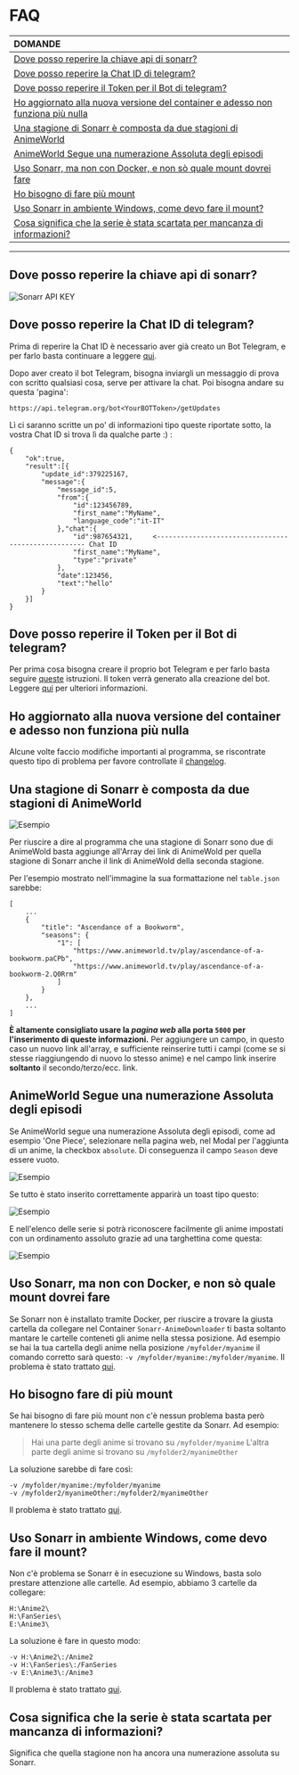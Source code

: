 ﻿# FAQ


|DOMANDE|
|:---|
|[Dove posso reperire la chiave api di sonarr?](#dove-posso-reperire-la-chiave-api-di-sonarr)|
|[Dove posso reperire la Chat ID di telegram?](#dove-posso-reperire-la-chat-id-di-telegram)|
|[Dove posso reperire il Token per il Bot di telegram?](#dove-posso-reperire-il-token-per-il-bot-di-telegram)|
|[Ho aggiornato alla nuova versione del container e adesso non funziona più nulla](#dove-posso-reperire-il-token-per-il-bot-di-telegram)|
|[Una stagione di Sonarr è composta da due stagioni di AnimeWorld](#una-stagione-di-sonarr-è-composta-da-due-stagioni-di-animeworld)|
|[AnimeWorld Segue una numerazione Assoluta degli episodi](#animeworld-segue-una-numerazione-assoluta-degli-episodi)|
|[Uso Sonarr, ma non con Docker, e non sò quale mount dovrei fare](#uso-sonarr-ma-non-con-docker-e-non-sò-quale-mount-dovrei-fare)|
|[Ho bisogno di fare più mount](#ho-bisogno-fare-di-più-mount)|
|[Uso Sonarr in ambiente Windows, come devo fare il mount?](#uso-sonarr-in-ambiente-windows-come-devo-fare-il-mount)|
|[Cosa significa che la serie è stata scartata per mancanza di informazioni?](#cosa-significa-che-la-serie-è-stata-scartata-per-mancanza-di-informazioni)|
---

## Dove posso reperire la chiave api di sonarr?
![Sonarr API KEY](/documentation/images/Sonarr_ApiKey.png)

## Dove posso reperire la Chat ID di telegram?
Prima di reperire la Chat ID è necessario aver già creato un Bot Telegram, e per farlo basta continuare a leggere [qui](#dove-posso-reperire-il-token-per-il-bot-di-telegram).

Dopo aver creato il bot Telegram, bisogna inviargli un messaggio di prova con scritto qualsiasi cosa, serve per attivare la chat.
Poi bisogna andare su questa 'pagina':
```
https://api.telegram.org/bot<YourBOTToken>/getUpdates
```
Lì ci saranno scritte un po' di informazioni tipo queste riportate sotto, la vostra Chat ID si trova lì da qualche parte :) :
```
{
    "ok":true,
    "result":[{
        "update_id":379225167,
        "message":{
            "message_id":5,
            "from":{
                "id":123456789,
                "first_name":"MyName",
                "language_code":"it-IT"
            },"chat":{
                "id":987654321,     <---------------------------------------------------- Chat ID
                "first_name":"MyName",
                "type":"private"
            },
            "date":123456,
            "text":"hello"
        }
    }]
}
```

## Dove posso reperire il Token per il Bot di telegram?
Per prima cosa bisogna creare il proprio bot Telegram e per farlo basta seguire [queste](https://core.telegram.org/bots#3-how-do-i-create-a-bot) istruzioni.
Il token verrà generato alla creazione del bot. Leggere [qui](https://core.telegram.org/bots#6-botfather) per ulteriori informazioni.

## Ho aggiornato alla nuova versione del container e adesso non funziona più nulla
Alcune volte faccio modifiche importanti al programma, se riscontrate questo tipo di problema per favore controllate il [changelog](../../releases).

## Una stagione di Sonarr è composta da due stagioni di AnimeWorld
![Esempio](/documentation/images/AnimeWold_2serie.png)

Per riuscire a dire al programma che una stagione di Sonarr sono due di AnimeWold basta aggiunge all'Array dei link di AnimeWold per quella stagione di Sonarr anche il link di AnimeWold della seconda stagione.

Per l'esempio mostrato nell'immagine la sua formattazione nel `table.json` sarebbe:
```
[    
    ...
    {
        "title": "Ascendance of a Bookworm",
        "seasons": {
            "1": [
                "https://www.animeworld.tv/play/ascendance-of-a-bookworm.paCPb",
                "https://www.animeworld.tv/play/ascendance-of-a-bookworm-2.Q0Rrm"
            ]
        }
    },
    ...
]
```

**È altamente consigliato usare la _pagina web_ alla porta `5000` per l'inserimento di queste informazioni.**
Per aggiungere un campo, in questo caso un nuovo link all'array, e sufficiente reinserire tutti i campi (come se si stesse riaggiungendo di nuovo lo stesso anime) e nel campo link inserire **soltanto** il secondo/terzo/ecc. link.

## AnimeWorld Segue una numerazione Assoluta degli episodi 
Se AnimeWorld segue una numerazione Assoluta degli episodi, come ad esempio 'One Piece', selezionare nella pagina web, nel Modal per l'aggiunta di un anime, la checkbox `absolute`. Di conseguenza il campo `Season` deve essere vuoto.


![Esempio](/documentation/images/AbsoluteCheckbox.png)

Se tutto è stato inserito correttamente apparirà un toast tipo questo:


![Esempio](/documentation/images/Toast.png)

E nell'elenco delle serie si potrà riconoscere facilmente gli anime impostati con un ordinamento assoluto grazie ad una targhettina come questa:


![Esempio](/documentation/images/SeasonAbsolute.png)

## Uso Sonarr, ma non con Docker, e non sò quale mount dovrei fare
Se Sonarr non è installato tramite Docker, per riuscire a trovare la giusta cartella da collegare nel Container `Sonarr-AnimeDownloader` ti basta soltanto mantare le cartelle conteneti gli anime nella stessa posizione.
Ad esempio se hai la tua cartella degli anime nella posizione `/myfolder/myanime` il comando corretto sarà questo: `-v /myfolder/myanime:/myfolder/myanime`.
Il problema è stato trattato [qui](https://github.com/MainKronos/Sonarr-AnimeDownloader/issues/9#issuecomment-774676181).

## Ho bisogno fare di più mount
Se hai bisogno di fare più mount non c'è nessun problema basta però mantenere lo stesso schema delle cartelle gestite da Sonarr.
Ad esempio:
> Hai una parte degli anime si trovano su  `/myfolder/myanime`
> L'altra parte degli anime si trovano su  `/myfolder2/myanimeOther`  

La soluzione sarebbe di fare così:
```
-v /myfolder/myanime:/myfolder/myanime
-v /myfolder2/myanimeOther:/myfolder2/myanimeOther
```
Il problema è stato trattato [qui](https://github.com/MainKronos/Sonarr-AnimeDownloader/issues/9#issuecomment-774676181).

## Uso Sonarr in ambiente Windows, come devo fare il mount?
Non c'è problema se Sonarr è in esecuzione su Windows, basta solo prestare attenzione alle cartelle.
Ad esempio, abbiamo 3 cartelle da collegare:
```
H:\Anime2\
H:\FanSeries\
E:\Anime3\
```
La soluzione è fare in questo modo:
```
-v H:\Anime2\:/Anime2
-v H:\FanSeries\:/FanSeries
-v E:\Anime3\:/Anime3
```
Il problema è stato trattato [qui](https://github.com/MainKronos/Sonarr-AnimeDownloader/issues/9#issuecomment-774692933).

## Cosa significa che la serie è stata scartata per mancanza di informazioni?
Significa che quella stagione non ha ancora una numerazione assoluta su Sonarr.
